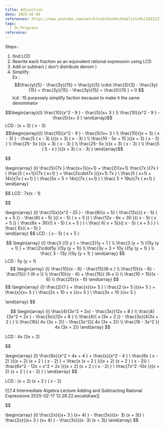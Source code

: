 ```yaml
---
title: Adjunction
date: 2025-02-05
references: https://www.youtube.com/watch?v=kv3xoX4v2Yo&list=PLC292123722B1B450&index=15
tags:
  - In_Progress
reference:
---
```



Steps  : 
 1. find LCD    
 2. Rewrite each fraction as an equivalent  rational expression  using  LCD   
 3. Add or subtract ( don't distribute  denom ) 
 4. Simplify  
Ex :  $$\frac{y}{5}  -  \frac{3y}{15}  =  \frac{y}{5} \cdot \frac{3}{3}   -  \frac{3y}{15} =  \frac{3y}{15}   -  \frac{3y}{15}  =  \frac{0}{15 }  =   0  $$ 
lcd : 15 purposely  simplify  faction because to make it the same denominator 






$$\begin{array}{l}
\frac{10}{x^2   -  9 }  - \frac{5}{x+  3 }    \\
\frac{10}{x^2   -  9 }  - \frac{5}{x+  3 }  
\end{array}$$ 
LCD :  (x +  3) ( x -  3) 
$$\begin{array}{l}
\frac{10}{x^2   -  9 }  - \frac{5}{x+  3 }    \\
\frac{10}{(x +  3) ( x -  3)  }  - \frac{5 ( x -  3) }{(x +  3) ( x -  3) }    \\
\frac{10  - 5x   +  15  }{(x +  3) ( x -  3)  }   \\
\frac{25- 5x  }{(x +  3) ( x -  3)  }   \\
\frac{25- 5x  }{(x +  3) ( x -  3)  }   \\
\frac{5 ( 5 - x  )  }{(x +  3) ( x -  3)  }  
\end{array}$$





$$

\begin{array} {l}
\frac{5}{7x  } \frac{x+1}{x+1}   + \frac{2}{x+1} \frac{7x }{7x }    \\
\frac{5 ( x+1)}{7x ( x+1)  }   + \frac{2\cdot7x }{(x+1) 7x }   \\
\frac{5 ( x+1)  +  14x}{7x ( x+1)  }     \\ 
\frac{5x   +  5 +  14x}{7x ( x+1)  }     \\
\frac{  5 +  19x}{7x ( x+1)  }    
\end{array} 

$$
LCD  :   7x(x - 1)  

$$

\begin{array} {l}
\frac{12x}{x^2  -  25 } -  \frac{6}{x +  5}   \\
\frac{12x}{( x  - 5)  ( x  + 5 )} -  \frac{6( x  - 5)  }{( x  - 5)  ( x  + 5 )}   \\
\frac{12x  - 6x +  30  }{( x  - 5)  ( x  + 5 )}   \\
\frac{6x +   30}{( x  - 5)  ( x  + 5 )  }     \\
\frac{ 6( x    +  5)}{( x  - 5)  ( x  + 5 )  }      \\
\frac{ 6}{( x  - 5)  }    
\end{array} 
$$
LCD  :   ( x  - 5)  ( x  + 5 )


$$
\begin{array} {l}
 \frac{3 }{5 y  } +  \frac{2}{y  +  1 }  
 \\
 \frac{3 (y + 1) }{5y (y + 1) } +  \frac{2\cdot5y }{5y (y + 1)}    \\
 \frac{3y + 3  + 10y  }{5y (y + 1) }    \\
 \frac{ 3  -  13y  }{5y (y + 1) }  
\end{array}
$$
LCD  :  5y (y + 1)
$$
\begin{array} {l}
\frac{10}{x  - 6}  - \frac{15}{6-x } \\
\frac{10}{x  - 6}  - \frac{15}{-1  (6-x )}  \\
\frac{10}{x  - 6}     +  \frac{15}{ (6-x )}  \\
\frac{10 + 15}{x  - 6}       \\
\frac{25}{x  - 6}  
\end{array}
$$ 
$$
\begin{array} {l}
\frac{2}{1 }  +  \frac{x}{x+  5 } \\
\frac{2 (x+  5 )}{x+  5 } + \frac{x}{x+  5 } \\
\frac{2x    + 10   + x  }{x+  5 }  \\
\frac{3x    + 10  }{x+  5 } 
 
\end{array}
$$

$$
\begin{array} {l}
\frac{4}{3x^2   + 2x}   -  \frac{3x}{12x +  8 } \\
\frac{4}{3x^2   + 2x }   -  \frac{3x}{12x +  8 }  \\
\frac{4}{ x (3x  + 2 )}   -  \frac{3x}{4(3x  + 2 ) }  \\
\frac{16}{ 4x (3x + 2)}   -  \frac{3x^2}{ 4x (3x + 2)}  \\
\frac{16  - 3x^2 }{ 4x (3x + 2)} 
\end{array}
$$

LCD  :  4x (3x + 2)


$$

\begin{array} {l}
\frac{6x}{x^2  +  4x   + 4 }   +  \frac{x}{x^2 -  4 } \\
\frac{6x  ( x - 2) }{(x +  2) (x + 2 ) ( x - 2) }   + \frac{x (x + 2 ) }{(x +  2) (x + 2 ) ( x - 2)}   \\   
\frac{6x^2 - 12x   +  x^2 + 2x  }{(x +  2) (x + 2 ) ( x - 2) }    \\
\frac{7x^2 -10x  }{(x +  2) (x + 2 ) ( x - 2) }   \\
\end{array}
$$

LCD  :  (x +  2) (x + 2 ) ( x - 2)

![[7.4 Intermediate Algebra Lecture  Adding and Subtracting Rational Expressions 2025-02-17 12.28.22.excalidraw]]

$$

\begin{array} {l} 
\frac{2x}{(x+ 3 ) (x+ 4) } - \frac{3x}{(x- 3) (x  + 3)}  \\
\frac{2x}{(x+ 3 ) (x+ 4) } - \frac{3x}{(x- 3) (x  + 3)}
\end{array}
$$